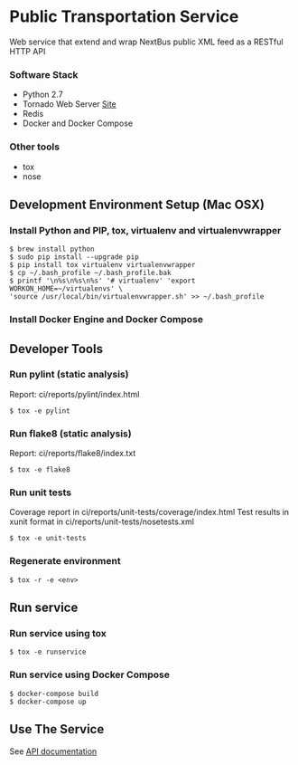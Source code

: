# Public Transportation Service
Web service that extend and wrap NextBus public XML feed as a RESTful HTTP API

### Software Stack

* Python 2.7
* Tornado Web Server [Site](http://www.tornadoweb.org/en/stable/)
* Redis
* Docker and Docker Compose

### Other tools
* tox
* nose

## Development Environment Setup (Mac OSX)

### Install Python and PIP, tox, virtualenv and virtualenvwrapper

```shell
$ brew install python
$ sudo pip install --upgrade pip
$ pip install tox virtualenv virtualenvwrapper
$ cp ~/.bash_profile ~/.bash_profile.bak
$ printf '\n%s\n%s\n%s' '# virtualenv' 'export WORKON_HOME=~/virtualenvs' \
'source /usr/local/bin/virtualenvwrapper.sh' >> ~/.bash_profile
```

### Install Docker Engine and Docker Compose


## Developer Tools

### Run pylint (static analysis)

Report: ci/reports/pylint/index.html

```shell
$ tox -e pylint
```

### Run flake8 (static analysis)
Report: ci/reports/flake8/index.txt

```shell
$ tox -e flake8
```

### Run unit tests
Coverage report in ci/reports/unit-tests/coverage/index.html
Test results in xunit format in ci/reports/unit-tests/nosetests.xml

```shell
$ tox -e unit-tests
```

### Regenerate environment

```shell
$ tox -r -e <env>
```

## Run service

### Run service using tox

```shell
$ tox -e runservice
```

### Run service using Docker Compose

```shell
$ docker-compose build
$ docker-compose up
```

## Use The Service

See [API documentation](doc/api.md)